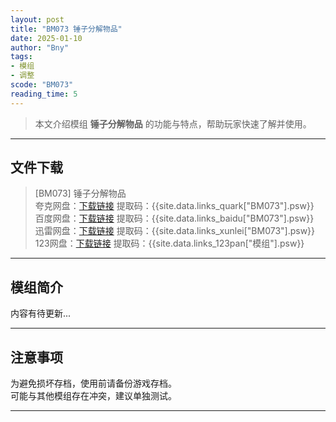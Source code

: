 ```yaml
---
layout: post
title: "BM073 锤子分解物品"
date: 2025-01-10
author: "Bny"
tags: 
- 模组
- 调整
scode: "BM073"
reading_time: 5
---
```


> 本文介绍模组 **锤子分解物品** 的功能与特点，帮助玩家快速了解并使用。

---

## 文件下载

> [BM073] 锤子分解物品  
夸克网盘：[下载链接]({{site.data.links_quark["BM073"].url}}) 提取码：{{site.data.links_quark["BM073"].psw}}  
百度网盘：[下载链接]({{site.data.links_baidu["BM073"].url}}) 提取码：{{site.data.links_baidu["BM073"].psw}}  
迅雷网盘：[下载链接]({{site.data.links_xunlei["BM073"].url}}) 提取码：{{site.data.links_xunlei["BM073"].psw}}  
123网盘：[下载链接]({{site.data.links_123pan["模组"].url}}) 提取码：{{site.data.links_123pan["模组"].psw}}  

---

## 模组简介

>  
内容有待更新...  

---

## 注意事项

>  
为避免损坏存档，使用前请备份游戏存档。  
可能与其他模组存在冲突，建议单独测试。  

---


